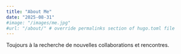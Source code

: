 ```yaml
---
title: "About Me"
date: "2025-08-31"
#image: "/images/me.jpg"
#url: "/about/" # override permalinks section of hugo.toml file
---
```


Toujours à la recherche de nouvelles collaborations et rencontres. 